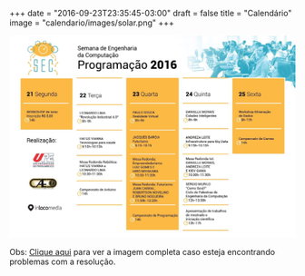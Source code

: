 +++
date = "2016-09-23T23:35:45-03:00"
draft = false
title = "Calendário"
image = "calendario/images/solar.png"
+++

![Calendário SEC 2016](images/programacao.jpg)

Obs: <a href="images/programacao.jpg" target="_blank">Clique aqui</a> para ver a imagem completa caso esteja encontrando problemas com a resolução.
